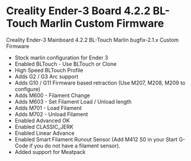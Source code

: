 # Creality Ender-3 Board 4.2.2 BL-Touch Marlin Custom Firmware
Creality Ender-3 Mainboard 4.2.2 BL-Touch Marlin bugfix-2.1.x Custom Firmware
 - Stock marlin configuration for Ender 3
 - Enabled BLTouch - Use BLTouch or Clone
 - High Speed BLTouch Profile
 - Adds G2 / G3 Arc support
 - Adds G10 / G11 Firmware based retraction (Use M207, M208, M209 to configure)
 - Adds M600 - Filament Change
 - Adds M603 - Set Filament Load / Unload length
 - Adds M701 - Load Filament
 - Adds M702 - Unload Filament
 - Enabled Advanced OK
 - Enabled CLASSIC_JERK
 - Enabled Linear Advance
 - Enabled Smart Filament Runout Sensor (Add M412 S0 in your Start G-Code if you do not have a filament sensor).
 - Added support for Meatpack




